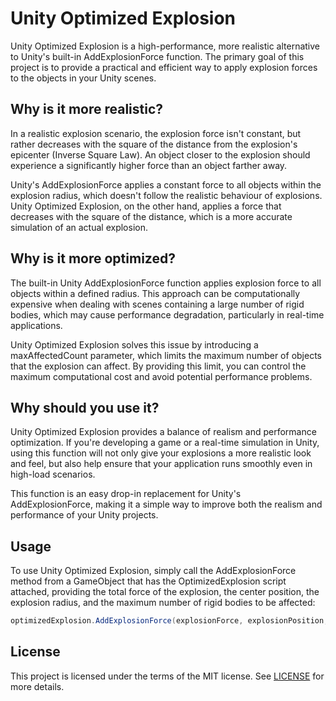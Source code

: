 # Unity Optimized Explosion

Unity Optimized Explosion is a high-performance, more realistic alternative to Unity's built-in AddExplosionForce function. The primary goal of this project is to provide a practical and efficient way to apply explosion forces to the objects in your Unity scenes.

## Why is it more realistic?

In a realistic explosion scenario, the explosion force isn't constant, but rather decreases with the square of the distance from the explosion's epicenter (Inverse Square Law). An object closer to the explosion should experience a significantly higher force than an object farther away.

Unity's AddExplosionForce applies a constant force to all objects within the explosion radius, which doesn't follow the realistic behaviour of explosions. Unity Optimized Explosion, on the other hand, applies a force that decreases with the square of the distance, which is a more accurate simulation of an actual explosion.

## Why is it more optimized?

The built-in Unity AddExplosionForce function applies explosion force to all objects within a defined radius. This approach can be computationally expensive when dealing with scenes containing a large number of rigid bodies, which may cause performance degradation, particularly in real-time applications.

Unity Optimized Explosion solves this issue by introducing a maxAffectedCount parameter, which limits the maximum number of objects that the explosion can affect. By providing this limit, you can control the maximum computational cost and avoid potential performance problems.

## Why should you use it?

Unity Optimized Explosion provides a balance of realism and performance optimization. If you're developing a game or a real-time simulation in Unity, using this function will not only give your explosions a more realistic look and feel, but also help ensure that your application runs smoothly even in high-load scenarios.

This function is an easy drop-in replacement for Unity's AddExplosionForce, making it a simple way to improve both the realism and performance of your Unity projects.

## Usage

To use Unity Optimized Explosion, simply call the AddExplosionForce method from a GameObject that has the OptimizedExplosion script attached, providing the total force of the explosion, the center position, the explosion radius, and the maximum number of rigid bodies to be affected:

```csharp
optimizedExplosion.AddExplosionForce(explosionForce, explosionPosition, explosionRadius, maxAffectedCount);
```

## License

This project is licensed under the terms of the MIT license. See [LICENSE](LICENSE) for more details.
